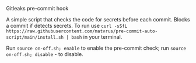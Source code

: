 Gitleaks pre-commit hook

A simple script that checks the code for secrets before each commit. Blocks a commit if detects secrets. 
To run use `curl -sSfL https://raw.githubusercontent.com/matvrus/pre-commit-auto-script/main/install.sh | bash` in your terminal.

Run `source on-off.sh; enable` to enable the pre-commit check; run `source on-off.sh; disable` - to disable.

